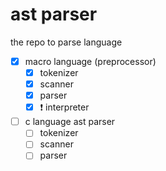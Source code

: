 # ast parser

the repo to parse language

- [x] macro language (preprocessor)
    - [x] tokenizer
    - [x] scanner
    - [x] parser
    - [x] :exclamation: interpreter  
- [ ] c language ast parser
    - [ ] tokenizer
    - [ ] scanner
    - [ ] parser
